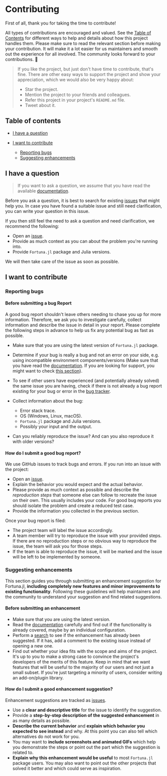 # Contributing

First of all, thank you for taking the time to contribute!

All types of contributions are encouraged and valued. See the [Table of Contents](#table-of-contents) for different ways to help and details about how this project handles them. Please make sure to read the relevant section before making your contribution. It will make it a lot easier for us maintainers and smooth out the experience for all involved. The community looks forward to your contributions. 🎉

> If you like the project, but just don't have time to contribute, that's fine. There are other easy ways to support the project and show your appreciation, which we would also be very happy about:
> 
>   - Star the project.
>   - Mention the project to your friends and colleagues.
>   - Refer this project in your project's `README.md` file.
>   - Tweet about it.

## Table of contents

  - [I have a question](#i-have-a-question)

  - [I want to contribute](#i-want-to-contribute)
    
      + [Reporting bugs](#reporting-bugs)
      + [Suggesting enhancements](#suggesting-enhancements)

## I have a question

> If you want to ask a question, we assume that you have read the available [documentation](https://akchurinda.github.io/Fortuna.jl/dev/).

Before you ask a question, it is best to search for existing [issues](https://github.com/akchurinda/Fortuna.jl/issues) that might help you. In case you have found a suitable issue and still need clarification, you can write your question in this issue.

If you then still feel the need to ask a question and need clarification, we recommend the following:

  - Open an [issue](https://github.com/akchurinda/Fortuna.jl/issues/new).
  - Provide as much context as you can about the problem you're running into.
  - Provide `Fortuna.jl` package and Julia versions.

We will then take care of the issue as soon as possible.

## I want to contribute

### Reporting bugs

#### Before submitting a bug Report

A good bug report shouldn't leave others needing to chase you up for more information. Therefore, we ask you to investigate carefully, collect information and describe the issue in detail in your report. Please complete the following steps in advance to help us fix any potential bug as fast as possible.

  - Make sure that you are using the latest version of `Fortuna.jl` package.

  - Determine if your bug is really a bug and not an error on your side, e.g. using incompatible environment components/versions (Make sure that you have read the [documentation](https://akchurinda.github.io/Fortuna.jl/dev/). If you are looking for support, you might want to check [this section](#i-have-a-question)).
  - To see if other users have experienced (and potentially already solved) the same issue you are having, check if there is not already a bug report existing for your bug or error in the [bug tracker](https://github.com/akchurinda/Fortuna.jl/labels/Bug).
  - Collect information about the bug:
    
      + Error stack trace.
      + OS (Windows, Linux, macOS).
      + `Fortuna.jl` package and Julia versions.
      + Possibly your input and the output.
  - Can you reliably reproduce the issue? And can you also reproduce it with older versions?

#### How do I submit a good bug report?

We use GitHub issues to track bugs and errors. If you run into an issue with the project:

  - Open an [issue](https://github.com/akchurinda/Fortuna.jl/issues/new).
  - Explain the behavior you would expect and the actual behavior.
  - Please provide as much context as possible and describe the *reproduction steps* that someone else can follow to recreate the issue on their own. This usually includes your code. For good bug reports you should isolate the problem and create a reduced test case.
  - Provide the information you collected in the previous section.

Once your bug report is filed:

  - The project team will label the issue accordingly.
  - A team member will try to reproduce the issue with your provided steps. If there are no reproduction steps or no obvious way to reproduce the issue, the team will ask you for those steps.
  - If the team is able to reproduce the issue, it will be marked and the issue will be left to be implemented by someone.

### Suggesting enhancements

This section guides you through submitting an enhancement suggestion for Fortuna.jl, **including completely new features and minor improvements to existing functionality**. Following these guidelines will help maintainers and the community to understand your suggestion and find related suggestions.

#### Before submitting an enhancement

  - Make sure that you are using the latest version.
  - Read the [documentation](https://akchurinda.github.io/Fortuna.jl/stable/) carefully and find out if the functionality is already covered, maybe by an individual configuration.
  - Perform a [search](https://github.com/akchurinda/Fortuna.jl/issues) to see if the enhancement has already been suggested. If it has, add a comment to the existing issue instead of opening a new one.
  - Find out whether your idea fits with the scope and aims of the project. It's up to you to make a strong case to convince the project's developers of the merits of this feature. Keep in mind that we want features that will be useful to the majority of our users and not just a small subset. If you're just targeting a minority of users, consider writing an add-on/plugin library.

#### How do I submit a good enhancement suggestion?

Enhancement suggestions are tracked as [issues](https://github.com/akchurinda/Fortuna.jl/issues).

  - Use a **clear and descriptive title** for the issue to identify the suggestion.
  - Provide a **step-by-step description of the suggested enhancement** in as many details as possible.
  - **Describe the current behavior** and **explain which behavior you expected to see instead** and why. At this point you can also tell which alternatives do not work for you.
  - You may want to **include screenshots and animated GIFs** which help you demonstrate the steps or point out the part which the suggestion is related to.
  - **Explain why this enhancement would be useful** to most `Fortuna.jl` package users. You may also want to point out the other projects that solved it better and which could serve as inspiration.
